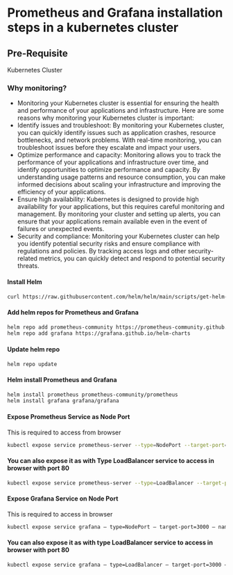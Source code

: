 # Prometheus and Grafana installation steps in a kubernetes cluster

## Pre-Requisite
Kubernetes Cluster

### Why monitoring?
- Monitoring your Kubernetes cluster is essential for ensuring the health and performance of your applications and infrastructure. Here are some reasons why monitoring your Kubernetes cluster is important:
- Identify issues and troubleshoot: By monitoring your Kubernetes cluster, you can quickly identify issues such as application crashes, resource bottlenecks, and network problems. With real-time monitoring, you can troubleshoot issues before they escalate and impact your users.
- Optimize performance and capacity: Monitoring allows you to track the performance of your applications and infrastructure over time, and identify opportunities to optimize performance and capacity. By understanding usage patterns and resource consumption, you can make informed decisions about scaling your infrastructure and improving the efficiency of your applications.
- Ensure high availability: Kubernetes is designed to provide high availability for your applications, but this requires careful monitoring and management. By monitoring your cluster and setting up alerts, you can ensure that your applications remain available even in the event of failures or unexpected events.
- Security and compliance: Monitoring your Kubernetes cluster can help you identify potential security risks and ensure compliance with regulations and policies. By tracking access logs and other security-related metrics, you can quickly detect and respond to potential security threats.

#### Install Helm
```bash
curl https://raw.githubusercontent.com/helm/helm/main/scripts/get-helm-3 | bash
```

#### Add helm repos for Prometheus and Grafana
```bash
helm repo add prometheus-community https://prometheus-community.github.io/helm-charts
helm repo add grafana https://grafana.github.io/helm-charts
```
#### Update helm repo
```bash
helm repo update
```
#### Helm install Prometheus and Grafana
```bash
helm install prometheus prometheus-community/prometheus
helm install grafana grafana/grafana
```
#### Expose Prometheus Service as Node Port
This is required to access from browser
```bash
kubectl expose service prometheus-server --type=NodePort --target-port=9090 --name=prometheus-server-ext
```
#### You can also expose it as with Type LoadBalancer service to access in browser with port 80
```bash
kubectl expose service prometheus-server --type=LoadBalancer --target-port=9090 --name=prometheus-server-lb-ext
```
#### Expose Grafana Service on Node Port
This is required to access in browser
```bash
kubectl expose service grafana — type=NodePort — target-port=3000 — name=grafana-ext
```
#### You can also expose it as with type LoadBalancer service to access in browser with port 80
```bash
kubectl expose service grafana — type=LoadBalancer — target-port=3000 — name=grafana-lb-ext
```
